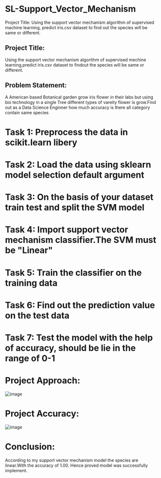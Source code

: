 # SL-Support_Vector_Mechanism
Project Title: Using the support vector mechanism algorithm of supervised machine learning, predict iris.csv dataset to find out the species will be same or different.
## Project Title:
Using the support vector mechanism algorithm of supervised mechine learning,predict iris.csv dataset to findout the species will be same or different.
## Problem Statement:
A American based Botanical garden grow iris flower in their labs but using bio technology in a single Tree different types of vareity flower is grow.Find out as a Data Science Enginner how much accuracy is there all category contain same species
# Task 1: Preprocess the data in scikit.learn libery
# Task 2: Load the data using sklearn model selection default argument
# Task 3: On the basis of your dataset train test and split the SVM model
# Task 4: Import support vector mechanism classifier.The SVM must be "Linear"
# Task 5: Train the classifier on the training data
# Task 6: Find out the prediction value on the test data
# Task 7: Test the model with the help of accuracy, should be lie in the range of 0-1
# Project Approach:
![image](https://github.com/stambamkadiadarsh83/SL-Support_Vector_Mechanism/assets/143246366/7c725388-c48d-46c8-95eb-4b03f550feca)
# Project Accuracy:
![image](https://github.com/stambamkadiadarsh83/SL-Support_Vector_Mechanism/assets/143246366/75582ff2-210a-4842-8907-a94ec809f4ec)
# Conclusion:
According to my support vector mechanism model the species are linear.With the accuracy of 1.00.
Hence proved model was successfully implement.


